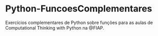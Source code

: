 # Python-FuncoesComplementares
Exercícios complementares de Python sobre funções para as aulas de Computational Thinking with Python na @FIAP.
